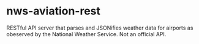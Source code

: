 # nws-aviation-rest
RESTful API server that parses and JSONifies weather data for airports as obeserved by the National Weather Service. Not an official API.
